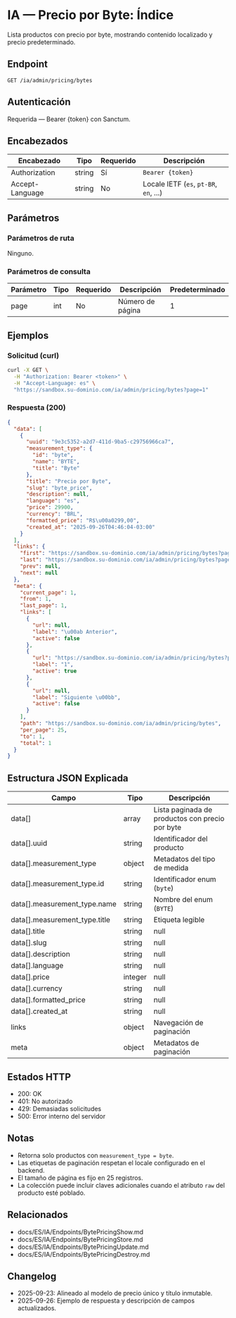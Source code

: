 # IA — Precio por Byte: Índice

Lista productos con precio por byte, mostrando contenido localizado y precio predeterminado.

## Endpoint

```
GET /ia/admin/pricing/bytes
```

## Autenticación

Requerida — Bearer {token} con Sanctum.

## Encabezados

| Encabezado       | Tipo   | Requerido | Descripción |
| ---------------- | ------ | --------- | ----------- |
| Authorization    | string | Sí        | `Bearer {token}` |
| Accept-Language  | string | No        | Locale IETF (`es`, `pt-BR`, `en`, ...) |

## Parámetros

### Parámetros de ruta

Ninguno.

### Parámetros de consulta

| Parámetro | Tipo | Requerido | Descripción      | Predeterminado |
| --------- | ---- | --------- | ---------------- | -------------- |
| page      | int  | No        | Número de página | 1              |

## Ejemplos

### Solicitud (curl)

```bash
curl -X GET \
  -H "Authorization: Bearer <token>" \
  -H "Accept-Language: es" \
  "https://sandbox.su-dominio.com/ia/admin/pricing/bytes?page=1"
```

### Respuesta (200)

```json
{
  "data": [
    {
      "uuid": "9e3c5352-a2d7-411d-9ba5-c29756966ca7",
      "measurement_type": {
        "id": "byte",
        "name": "BYTE",
        "title": "Byte"
      },
      "title": "Precio por Byte",
      "slug": "byte_price",
      "description": null,
      "language": "es",
      "price": 29900,
      "currency": "BRL",
      "formatted_price": "R$\u00a0299,00",
      "created_at": "2025-09-26T04:46:04-03:00"
    }
  ],
  "links": {
    "first": "https://sandbox.su-dominio.com/ia/admin/pricing/bytes?page=1",
    "last": "https://sandbox.su-dominio.com/ia/admin/pricing/bytes?page=1",
    "prev": null,
    "next": null
  },
  "meta": {
    "current_page": 1,
    "from": 1,
    "last_page": 1,
    "links": [
      {
        "url": null,
        "label": "\u00ab Anterior",
        "active": false
      },
      {
        "url": "https://sandbox.su-dominio.com/ia/admin/pricing/bytes?page=1",
        "label": "1",
        "active": true
      },
      {
        "url": null,
        "label": "Siguiente \u00bb",
        "active": false
      }
    ],
    "path": "https://sandbox.su-dominio.com/ia/admin/pricing/bytes",
    "per_page": 25,
    "to": 1,
    "total": 1
  }
}
```

## Estructura JSON Explicada

| Campo                              | Tipo        | Descripción |
| ---------------------------------- | ----------- | ----------- |
| data[]                             | array       | Lista paginada de productos con precio por byte |
| data[].uuid                        | string      | Identificador del producto |
| data[].measurement_type            | object      | Metadatos del tipo de medida |
| data[].measurement_type.id         | string      | Identificador enum (`byte`) |
| data[].measurement_type.name       | string      | Nombre del enum (`BYTE`) |
| data[].measurement_type.title      | string      | Etiqueta legible |
| data[].title                       | string|null | Título localizado del producto |
| data[].slug                        | string|null | Slug usado internamente (esperado `byte_price`) |
| data[].description                 | string|null | Descripción localizada opcional |
| data[].language                    | string|null | Locale asociado al título predeterminado |
| data[].price                       | integer|null | Precio predeterminado en la unidad mínima (p. ej., centavos) |
| data[].currency                    | string|null | Código ISO de la moneda |
| data[].formatted_price             | string|null | Precio formateado |
| data[].created_at                  | string|null | Marca temporal de creación (ISO 8601) |
| links                              | object      | Navegación de paginación |
| meta                               | object      | Metadatos de paginación |

## Estados HTTP

- 200: OK
- 401: No autorizado
- 429: Demasiadas solicitudes
- 500: Error interno del servidor

## Notas

- Retorna solo productos con `measurement_type = byte`.
- Las etiquetas de paginación respetan el locale configurado en el backend.
- El tamaño de página es fijo en 25 registros.
- La colección puede incluir claves adicionales cuando el atributo `raw` del producto esté poblado.

## Relacionados

- docs/ES/IA/Endpoints/BytePricingShow.md
- docs/ES/IA/Endpoints/BytePricingStore.md
- docs/ES/IA/Endpoints/BytePricingUpdate.md
- docs/ES/IA/Endpoints/BytePricingDestroy.md

## Changelog

- 2025-09-23: Alineado al modelo de precio único y título inmutable.
- 2025-09-26: Ejemplo de respuesta y descripción de campos actualizados.
